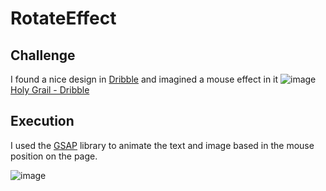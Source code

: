 # RotateEffect
## Challenge
I found a nice design in [Dribble](https://dribbble.com/) and imagined a mouse effect in it
![image](https://user-images.githubusercontent.com/6317729/223743984-10992045-780c-4cc6-bd75-1f4c4260a1a8.png)
[Holy Grail - Dribble](https://dribbble.com/shots/20118286-Holy-Grails-Art-Exhibition-Website)

## Execution

I used the [GSAP](https://greensock.com/gsap/) library to animate the text and image based in the mouse position on the page.

![image](https://user-images.githubusercontent.com/6317729/223743701-deabea9f-5730-4c2d-8d64-580d42269078.png)
